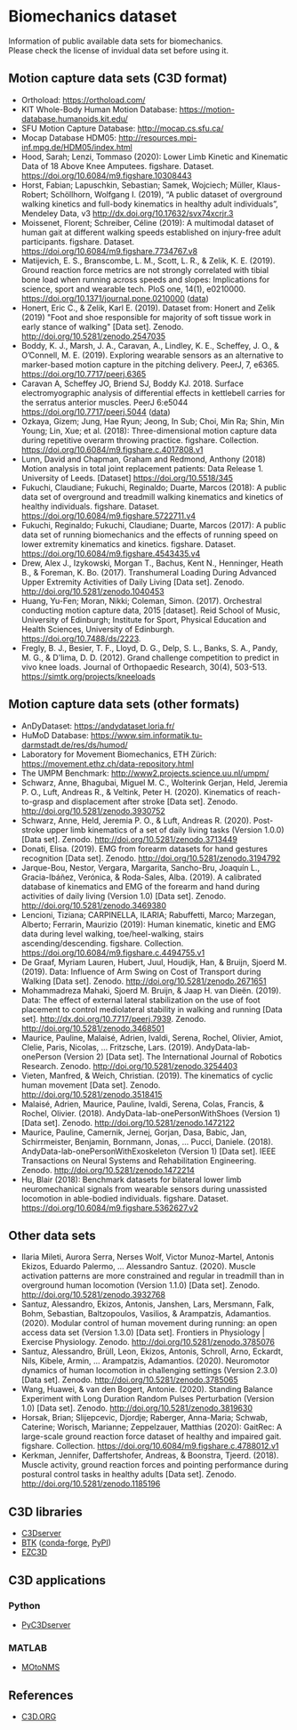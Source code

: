 # Biomechanics dataset
Information of public available data sets for biomechanics.\
Please check the license of invidual data set before using it.

## Motion capture data sets (C3D format)
- Orthoload: https://orthoload.com/
- KIT Whole-Body Human Motion Database: https://motion-database.humanoids.kit.edu/
- SFU Motion Capture Database: http://mocap.cs.sfu.ca/
- Mocap Database HDM05: http://resources.mpi-inf.mpg.de/HDM05/index.html
- Hood, Sarah; Lenzi, Tommaso (2020): Lower Limb Kinetic and Kinematic Data of 18 Above Knee Amputees. figshare. Dataset. https://doi.org/10.6084/m9.figshare.10308443
- Horst, Fabian; Lapuschkin, Sebastian; Samek, Wojciech; Müller, Klaus-Robert; Schöllhorn, Wolfgang I. (2019), “A public dataset of overground walking kinetics and full-body kinematics in healthy adult individuals”, Mendeley Data, v3 http://dx.doi.org/10.17632/svx74xcrjr.3
- Moissenet, Florent; Schreiber, Céline (2019): A multimodal dataset of human gait at different walking speeds established on injury-free adult participants. figshare. Dataset. https://doi.org/10.6084/m9.figshare.7734767.v8
- Matijevich, E. S., Branscombe, L. M., Scott, L. R., & Zelik, K. E. (2019). Ground reaction force metrics are not strongly correlated with tibial bone load when running across speeds and slopes: Implications for science, sport and wearable tech. PloS one, 14(1), e0210000. https://doi.org/10.1371/journal.pone.0210000 ([data](https://zenodo.org/record/3460691))
- Honert, Eric C., & Zelik, Karl E. (2019). Dataset from: Honert and Zelik (2019) "Foot and shoe responsible for majority of soft tissue work in early stance of walking" [Data set]. Zenodo. http://doi.org/10.5281/zenodo.2547035
- Boddy, K. J., Marsh, J. A., Caravan, A., Lindley, K. E., Scheffey, J. O., & O’Connell, M. E. (2019). Exploring wearable sensors as an alternative to marker-based motion capture in the pitching delivery. PeerJ, 7, e6365. https://doi.org/10.7717/peerj.6365
- Caravan A, Scheffey JO, Briend SJ, Boddy KJ. 2018. Surface electromyographic analysis of differential effects in kettlebell carries for the serratus anterior muscles. PeerJ 6:e5044 https://doi.org/10.7717/peerj.5044 ([data](https://figshare.com/authors/Kyle_Boddy/5269118))
- Ozkaya, Gizem; Jung, Hae Ryun; Jeong, In Sub; Choi, Min Ra; Shin, Min Young; Lin, Xue; et al. (2018): Three-dimensional motion capture data during repetitive overarm throwing practice. figshare. Collection. https://doi.org/10.6084/m9.figshare.c.4017808.v1
- Lunn, David and Chapman, Graham and Redmond, Anthony (2018) Motion analysis in total joint replacement patients: Data Release 1. University of Leeds. [Dataset] https://doi.org/10.5518/345
- Fukuchi, Claudiane; Fukuchi, Reginaldo; Duarte, Marcos (2018): A public data set of overground and treadmill walking kinematics and kinetics of healthy individuals. figshare. Dataset. https://doi.org/10.6084/m9.figshare.5722711.v4
- Fukuchi, Reginaldo; Fukuchi, Claudiane; Duarte, Marcos (2017): A public data set of running biomechanics and the effects of running speed on lower extremity kinematics and kinetics. figshare. Dataset. https://doi.org/10.6084/m9.figshare.4543435.v4
- Drew, Alex J., Izykowski, Morgan T., Bachus, Kent N., Henninger, Heath B., & Foreman, K. Bo. (2017). Transhumeral Loading During Advanced Upper Extremity Activities of Daily Living [Data set]. Zenodo. http://doi.org/10.5281/zenodo.1040453
- Huang, Yu-Fen; Moran, Nikki; Coleman, Simon. (2017). Orchestral conducting motion capture data, 2015 [dataset]. Reid School of Music, University of Edinburgh; Institute for Sport, Physical Education and Health Sciences, University of Edinburgh. https://doi.org/10.7488/ds/2223.
- Fregly, B. J., Besier, T. F., Lloyd, D. G., Delp, S. L., Banks, S. A., Pandy, M. G., & D'lima, D. D. (2012). Grand challenge competition to predict in vivo knee loads. Journal of Orthopaedic Research, 30(4), 503-513. https://simtk.org/projects/kneeloads

## Motion capture data sets (other formats)
- AnDyDataset: https://andydataset.loria.fr/
- HuMoD Database: https://www.sim.informatik.tu-darmstadt.de/res/ds/humod/
- Laboratory for Movement Biomechanics, ETH Zürich: https://movement.ethz.ch/data-repository.html
- The UMPM Benchmark: http://www2.projects.science.uu.nl/umpm/
- Schwarz, Anne, Bhagubai, Miguel M. C., Wolterink Gerjan, Held, Jeremia P. O., Luft, Andreas R., & Veltink, Peter H. (2020). Kinematics of reach-to-grasp and displacement after stroke [Data set]. Zenodo. http://doi.org/10.5281/zenodo.3930752
- Schwarz, Anne, Held, Jeremia P. O., & Luft, Andreas R. (2020). Post-stroke upper limb kinematics of a set of daily living tasks (Version 1.0.0) [Data set]. Zenodo. http://doi.org/10.5281/zenodo.3713449
- Donati, Elisa. (2019). EMG from forearm datasets for hand gestures recognition [Data set]. Zenodo. http://doi.org/10.5281/zenodo.3194792
- Jarque-Bou, Nestor, Vergara, Margarita, Sancho-Bru, Joaquín L., Gracia-Ibáñez, Verónica, & Roda-Sales, Alba. (2019). A calibrated database of kinematics and EMG of the forearm and hand during activities of daily living (Version 1.0) [Data set]. Zenodo. http://doi.org/10.5281/zenodo.3469380
- Lencioni, Tiziana; CARPINELLA, ILARIA; Rabuffetti, Marco; Marzegan, Alberto; Ferrarin, Maurizio (2019): Human kinematic, kinetic and EMG data during level walking, toe/heel-walking, stairs ascending/descending. figshare. Collection. https://doi.org/10.6084/m9.figshare.c.4494755.v1
- De Graaf, Myriam Lauren, Hubert, Juul, Houdijk, Han, & Bruijn, Sjoerd M. (2019). Data: Influence of Arm Swing on Cost of Transport during Walking [Data set]. Zenodo. http://doi.org/10.5281/zenodo.2671651
- Mohammadreza Mahaki, Sjoerd M. Bruijn, & Jaap H. van Dieën. (2019). Data: The effect of external lateral stabilization on the use of foot placement to control mediolateral stability in walking and running [Data set]. http://dx.doi.org/10.7717/peerj.7939. Zenodo. http://doi.org/10.5281/zenodo.3468501
- Maurice, Pauline, Malaisé, Adrien, Ivaldi, Serena, Rochel, Olivier, Amiot, Clelie, Paris, Nicolas, … Fritzsche, Lars. (2019). AndyData-lab-onePerson (Version 2) [Data set]. The International Journal of Robotics Research. Zenodo. http://doi.org/10.5281/zenodo.3254403
- Vieten, Manfred, & Weich, Christian. (2019). The kinematics of cyclic human movement [Data set]. Zenodo. http://doi.org/10.5281/zenodo.3518415
- Malaisé, Adrien, Maurice, Pauline, Ivaldi, Serena, Colas, Francis, & Rochel, Olivier. (2018). AndyData-lab-onePersonWithShoes (Version 1) [Data set]. Zenodo. http://doi.org/10.5281/zenodo.1472122
- Maurice, Pauline, Camernik, Jernej, Gorjan, Dasa, Babic, Jan, Schirrmeister, Benjamin, Bornmann, Jonas, … Pucci, Daniele. (2018). AndyData-lab-onePersonWithExoskeleton (Version 1) [Data set]. IEEE Transactions on Neural Systems and Rehabilitation Engineering. Zenodo. http://doi.org/10.5281/zenodo.1472214
- Hu, Blair (2018): Benchmark datasets for bilateral lower limb neuromechanical signals from wearable sensors during unassisted locomotion in able-bodied individuals. figshare. Dataset. https://doi.org/10.6084/m9.figshare.5362627.v2

## Other data sets
- Ilaria Mileti, Aurora Serra, Nerses Wolf, Victor Munoz-Martel, Antonis Ekizos, Eduardo Palermo, … Alessandro Santuz. (2020). Muscle activation patterns are more constrained and regular in treadmill than in overground human locomotion (Version 1.1.0) [Data set]. Zenodo. http://doi.org/10.5281/zenodo.3932768
- Santuz, Alessandro, Ekizos, Antonis, Janshen, Lars, Mersmann, Falk, Bohm, Sebastian, Baltzopoulos, Vasilios, & Arampatzis, Adamantios. (2020). Modular control of human movement during running: an open access data set (Version 1.3.0) [Data set]. Frontiers in Physiology | Exercise Physiology. Zenodo. http://doi.org/10.5281/zenodo.3785076
- Santuz, Alessandro, Brüll, Leon, Ekizos, Antonis, Schroll, Arno, Eckardt, Nils, Kibele, Armin, … Arampatzis, Adamantios. (2020). Neuromotor dynamics of human locomotion in challenging settings (Version 2.3.0) [Data set]. Zenodo. http://doi.org/10.5281/zenodo.3785065
- Wang, Huawei, & van den Bogert, Antonie. (2020). Standing Balance Experiment with Long Duration Random Pulses Perturbation (Version 1.0) [Data set]. Zenodo. http://doi.org/10.5281/zenodo.3819630
- Horsak, Brian; Slijepcevic, Djordje; Raberger, Anna-Maria; Schwab, Caterine; Worisch, Marianne; Zeppelzauer, Matthias (2020): GaitRec: A large-scale ground reaction force dataset of healthy and impaired gait. figshare. Collection. https://doi.org/10.6084/m9.figshare.c.4788012.v1
- Kerkman, Jennifer, Daffertshofer, Andreas, & Boonstra, Tjeerd. (2018). Muscle activity, ground reaction forces and pointing performance during postural control tasks in healthy adults [Data set]. Zenodo. http://doi.org/10.5281/zenodo.1185196



## C3D libraries
- [C3Dserver](https://www.c3dserver.com/)
- [BTK](https://github.com/Biomechanical-ToolKit/) ([conda-forge](https://anaconda.org/conda-forge/btk), [PyPI](https://pypi.org/project/pyBTK/))
- [EZC3D](https://github.com/pyomeca/ezc3d)

## C3D applications
### Python
- [PyC3Dserver](https://github.com/mkjung99/pyc3dserver)
### MATLAB
- [MOtoNMS](https://github.com/RehabEngGroup/MOtoNMS)

## References
- [C3D.ORG](https://www.c3d.org/)
